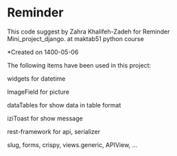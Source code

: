 # Reminder
This code suggest by Zahra Khalifeh-Zadeh for Reminder Mini_project_django. at maktab51 python course

*Created on 1400-05-06

The following items have been used in this project:

widgets for datetime

ImageField for picture

dataTables for show data in table format

iziToast for show message

rest-framework for api, serializer

slug, forms, crispy, views.generic, APIView, ...